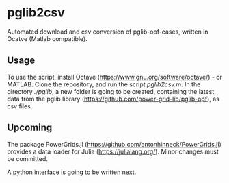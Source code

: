# pglib2csv
Automated download and csv conversion of pglib-opf-cases, written in Ocatve (Matlab compatible).

## Usage

To use the script, install Octave (https://www.gnu.org/software/octave/) - or MATLAB.
Clone the repository, and run the script *pglib2csv.m*.
In the directory *./pglib*, a new folder is going to be created, containing the latest data from the pglib library (https://github.com/power-grid-lib/pglib-opf), as csv files.

## Upcoming

The package PowerGrids.jl (https://github.com/antonhinneck/PowerGrids.jl) provides a data loader for Julia (https://julialang.org/).
Minor changes must be committed.

A python interface is going to be written next.

